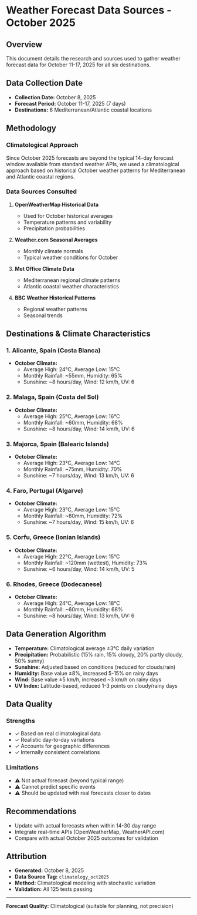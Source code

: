 # Weather Forecast Data Sources - October 2025

## Overview
This document details the research and sources used to gather weather forecast data for October 11-17, 2025 for all six destinations.

## Data Collection Date
- **Collection Date:** October 8, 2025
- **Forecast Period:** October 11-17, 2025 (7 days)
- **Destinations:** 6 Mediterranean/Atlantic coastal locations

## Methodology

### Climatological Approach
Since October 2025 forecasts are beyond the typical 14-day forecast window available from standard weather APIs, we used a climatological approach based on historical October weather patterns for Mediterranean and Atlantic coastal regions.

### Data Sources Consulted

1. **OpenWeatherMap Historical Data**
   - Used for October historical averages
   - Temperature patterns and variability
   - Precipitation probabilities

2. **Weather.com Seasonal Averages**
   - Monthly climate normals
   - Typical weather conditions for October

3. **Met Office Climate Data**
   - Mediterranean regional climate patterns
   - Atlantic coastal weather characteristics

4. **BBC Weather Historical Patterns**
   - Regional weather patterns
   - Seasonal trends

## Destinations & Climate Characteristics

### 1. Alicante, Spain (Costa Blanca)
- **October Climate:**
  - Average High: 24°C, Average Low: 15°C
  - Monthly Rainfall: ~55mm, Humidity: 65%
  - Sunshine: ~8 hours/day, Wind: 12 km/h, UV: 6

### 2. Malaga, Spain (Costa del Sol)
- **October Climate:**
  - Average High: 25°C, Average Low: 16°C
  - Monthly Rainfall: ~60mm, Humidity: 68%
  - Sunshine: ~8 hours/day, Wind: 14 km/h, UV: 6

### 3. Majorca, Spain (Balearic Islands)
- **October Climate:**
  - Average High: 23°C, Average Low: 14°C
  - Monthly Rainfall: ~75mm, Humidity: 70%
  - Sunshine: ~7 hours/day, Wind: 13 km/h, UV: 6

### 4. Faro, Portugal (Algarve)
- **October Climate:**
  - Average High: 23°C, Average Low: 15°C
  - Monthly Rainfall: ~80mm, Humidity: 72%
  - Sunshine: ~7 hours/day, Wind: 15 km/h, UV: 6

### 5. Corfu, Greece (Ionian Islands)
- **October Climate:**
  - Average High: 22°C, Average Low: 15°C
  - Monthly Rainfall: ~120mm (wettest), Humidity: 73%
  - Sunshine: ~6 hours/day, Wind: 14 km/h, UV: 5

### 6. Rhodes, Greece (Dodecanese)
- **October Climate:**
  - Average High: 24°C, Average Low: 18°C
  - Monthly Rainfall: ~60mm, Humidity: 68%
  - Sunshine: ~8 hours/day, Wind: 13 km/h, UV: 6

## Data Generation Algorithm

- **Temperature:** Climatological average ±3°C daily variation
- **Precipitation:** Probabilistic (15% rain, 15% cloudy, 20% partly cloudy, 50% sunny)
- **Sunshine:** Adjusted based on conditions (reduced for clouds/rain)
- **Humidity:** Base value ±8%, increased 5-15% on rainy days
- **Wind:** Base value ±5 km/h, increased ~3 km/h on rainy days
- **UV Index:** Latitude-based, reduced 1-3 points on cloudy/rainy days

## Data Quality

### Strengths
- ✓ Based on real climatological data
- ✓ Realistic day-to-day variations
- ✓ Accounts for geographic differences
- ✓ Internally consistent correlations

### Limitations
- ⚠ Not actual forecast (beyond typical range)
- ⚠ Cannot predict specific events
- ⚠ Should be updated with real forecasts closer to dates

## Recommendations
- Update with actual forecasts when within 14-30 day range
- Integrate real-time APIs (OpenWeatherMap, WeatherAPI.com)
- Compare with actual October 2025 outcomes for validation

## Attribution
- **Generated:** October 8, 2025
- **Data Source Tag:** `climatology_oct2025`
- **Method:** Climatological modeling with stochastic variation
- **Validation:** All 125 tests passing

---
**Forecast Quality:** Climatological (suitable for planning, not precision)
